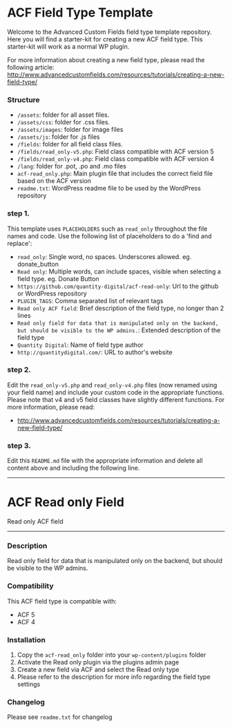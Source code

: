 # ACF Field Type Template

Welcome to the Advanced Custom Fields field type template repository.
Here you will find a starter-kit for creating a new ACF field type. This starter-kit will work as a normal WP plugin.

For more information about creating a new field type, please read the following article:
http://www.advancedcustomfields.com/resources/tutorials/creating-a-new-field-type/

### Structure

* `/assets`:  folder for all asset files.
* `/assets/css`:  folder for .css files.
* `/assets/images`: folder for image files
* `/assets/js`: folder for .js files
* `/fields`:  folder for all field class files.
* `/fields/read_only-v5.php`: Field class compatible with ACF version 5 
* `/fields/read_only-v4.php`: Field class compatible with ACF version 4
* `/lang`: folder for .pot, .po and .mo files
* `acf-read_only.php`: Main plugin file that includes the correct field file based on the ACF version
* `readme.txt`: WordPress readme file to be used by the WordPress repository

### step 1.

This template uses `PLACEHOLDERS` such as `read_only` throughout the file names and code. Use the following list of placeholders to do a 'find and replace':

* `read_only`: Single word, no spaces. Underscores allowed. eg. donate_button
* `Read only`: Multiple words, can include spaces, visible when selecting a field type. eg. Donate Button
* `https://github.com/quantity-digital/acf-read-only`: Url to the github or WordPress repository
* `PLUGIN_TAGS`: Comma separated list of relevant tags
* `Read only ACF field`: Brief description of the field type, no longer than 2 lines
* `Read only field for data that is manipulated only on the backend, but should be visible to the WP admins.`: Extended description of the field type
* `Quantity Digital`: Name of field type author
* `http://quantitydigital.com/`: URL to author's website

### step 2.

Edit the `read_only-v5.php` and `read_only-v4.php` files (now renamed using your field name) and include your custom code in the appropriate functions. 
Please note that v4 and v5 field classes have slightly different functions. For more information, please read:
* http://www.advancedcustomfields.com/resources/tutorials/creating-a-new-field-type/

### step 3.

Edit this `README.md` file with the appropriate information and delete all content above and including the following line.

-----------------------

# ACF Read only Field

Read only ACF field

-----------------------

### Description

Read only field for data that is manipulated only on the backend, but should be visible to the WP admins.

### Compatibility

This ACF field type is compatible with:
* ACF 5
* ACF 4

### Installation

1. Copy the `acf-read_only` folder into your `wp-content/plugins` folder
2. Activate the Read only plugin via the plugins admin page
3. Create a new field via ACF and select the Read only type
4. Please refer to the description for more info regarding the field type settings

### Changelog
Please see `readme.txt` for changelog
